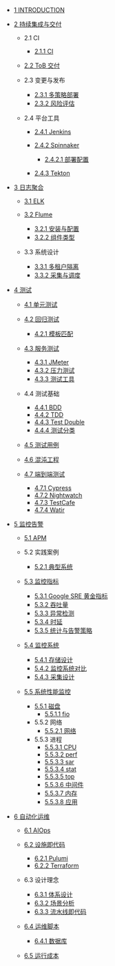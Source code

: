  - [1 INTRODUCTION](/INTRODUCTION.md)
  - [2 持续集成与交付](/持续集成与交付/README.md)
    - 2.1 CI
      - [2.1.1 CI](/持续集成与交付/CI/CI.md)
    - [2.2 ToB 交付](/持续集成与交付/ToB%20交付/README.md)
      
    - 2.3 变更与发布
      - [2.3.1 多策略部署](/持续集成与交付/变更与发布/多策略部署.md)
      - [2.3.2 风险评估](/持续集成与交付/变更与发布/风险评估.md)
    - 2.4 平台工具
      - [2.4.1 Jenkins](/持续集成与交付/平台工具/Jenkins/README.md)
        
      - [2.4.2 Spinnaker](/持续集成与交付/平台工具/Spinnaker/README.md)
        - [2.4.2.1 部署配置](/持续集成与交付/平台工具/Spinnaker/部署配置.md)
      - [2.4.3 Tekton](/持续集成与交付/平台工具/Tekton/README.md)
        
  - [3 日志聚合](/日志聚合/README.md)
    - [3.1 ELK](/日志聚合/ELK/README.md)
      
    - [3.2 Flume](/日志聚合/Flume/README.md)
      - [3.2.1 安装与配置](/日志聚合/Flume/安装与配置.md)
      - [3.2.2 组件类型](/日志聚合/Flume/组件类型.md)
    - 3.3 系统设计
      - [3.3.1 多租户隔离](/日志聚合/系统设计/多租户隔离.md)
      - [3.3.2 采集与调度](/日志聚合/系统设计/采集与调度.md)
  - [4 测试](/测试/README.md)
    - [4.1 单元测试](/测试/单元测试/README.md)
      
    - [4.2 回归测试](/测试/回归测试/README.md)
      - [4.2.1 模板匹配](/测试/回归测试/模板匹配.md)
    - [4.3 服务测试](/测试/服务测试/README.md)
      - [4.3.1 JMeter](/测试/服务测试/JMeter.md)
      - [4.3.2 压力测试](/测试/服务测试/压力测试.md)
      - [4.3.3 测试工具](/测试/服务测试/测试工具.md)
    - 4.4 测试基础
      - [4.4.1 BDD](/测试/测试基础/BDD.md)
      - [4.4.2 TDD](/测试/测试基础/TDD.md)
      - [4.4.3 Test Double](/测试/测试基础/Test%20Double.md)
      - [4.4.4 测试分类](/测试/测试基础/测试分类.md)
    - [4.5 测试用例](/测试/测试用例/README.md)
      
    - [4.6 混沌工程](/测试/混沌工程/README.md)
      
    - [4.7 端到端测试](/测试/端到端测试/README.md)
      - [4.7.1 Cypress](/测试/端到端测试/Cypress.md)
      - [4.7.2 Nightwatch](/测试/端到端测试/Nightwatch.md)
      - [4.7.3 TestCafe](/测试/端到端测试/TestCafe.md)
      - [4.7.4 Watir](/测试/端到端测试/Watir.md)
  - [5 监控告警](/监控告警/README.md)
    - [5.1 APM](/监控告警/APM/README.md)
      
    - 5.2 实践案例
      - [5.2.1 典型系统](/监控告警/实践案例/典型系统.md)
    - [5.3 监控指标](/监控告警/监控指标/README.md)
      - [5.3.1 Google SRE 黄金指标](/监控告警/监控指标/Google%20SRE%20黄金指标.md)
      - [5.3.2 吞吐量](/监控告警/监控指标/吞吐量.md)
      - [5.3.3 异常检测](/监控告警/监控指标/异常检测.md)
      - [5.3.4 时延](/监控告警/监控指标/时延.md)
      - [5.3.5 统计与告警策略](/监控告警/监控指标/统计与告警策略.md)
    - [5.4 监控系统](/监控告警/监控系统/README.md)
      - [5.4.1 存储设计](/监控告警/监控系统/存储设计.md)
      - [5.4.2 监控系统对比](/监控告警/监控系统/监控系统对比.md)
      - [5.4.3 采集设计](/监控告警/监控系统/采集设计.md)
    - [5.5 系统性能监控](/监控告警/系统性能监控/README.md)
      - [5.5.1 磁盘](/监控告警/系统性能监控/磁盘/README.md)
        - [5.5.1.1 fio](/监控告警/系统性能监控/磁盘/fio.md)
      - 5.5.2 网络
        - [5.5.2.1 网络](/监控告警/系统性能监控/网络/网络.md)
      - 5.5.3 进程
        - [5.5.3.1 CPU](/监控告警/系统性能监控/进程/CPU.md)
        - [5.5.3.2 perf](/监控告警/系统性能监控/进程/perf.md)
        - [5.5.3.3 sar](/监控告警/系统性能监控/进程/sar.md)
        - [5.5.3.4 stat](/监控告警/系统性能监控/进程/stat.md)
        - [5.5.3.5 top](/监控告警/系统性能监控/进程/top.md)
        - [5.5.3.6 中间件](/监控告警/系统性能监控/进程/中间件.md)
        - [5.5.3.7 内存](/监控告警/系统性能监控/进程/内存.md)
        - [5.5.3.8 应用](/监控告警/系统性能监控/进程/应用.md)
  - [6 自动化运维](/自动化运维/README.md)
    - [6.1 AIOps](/自动化运维/AIOps/README.md)
      
    - [6.2 设施即代码](/自动化运维/设施即代码/README.md)
      - [6.2.1 Pulumi](/自动化运维/设施即代码/Pulumi.md)
      - [6.2.2 Terraform](/自动化运维/设施即代码/Terraform.md)
    - 6.3 设计理念
      - [6.3.1 体系设计](/自动化运维/设计理念/体系设计.md)
      - [6.3.2 场景分析](/自动化运维/设计理念/场景分析.md)
      - [6.3.3 流水线即代码](/自动化运维/设计理念/流水线即代码.md)
    - [6.4 运维脚本](/自动化运维/运维脚本/README.md)
      - [6.4.1 数据库](/自动化运维/运维脚本/数据库.md)
    - [6.5 运行成本](/自动化运维/运行成本/README.md)
      